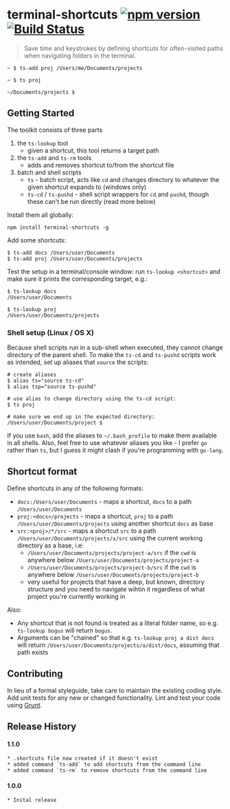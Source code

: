 # terminal-shortcuts [![npm version](https://badge.fury.io/js/terminal-shortcuts.svg)](https://badge.fury.io/js/terminal-shortcuts) [![Build Status](https://travis-ci.org/cverdoes/terminal-shortcuts.svg?branch=master)](https://travis-ci.org/cverdoes/terminal-shortcuts)
> Save time and keystrokes by defining shortcuts for often-visited paths when navigating folders in the terminal.

```shell
~ $ ts-add proj /Users/me/Documents/projects

~ $ ts proj

~/Documents/projects $
```

## Getting Started
The toolkit consists of three parts

1. the `ts-lookup` tool
	- given a shortcut, this tool returns a target path
2. the `ts-add` and `ts-rm` tools
	- adds and removes shortcut to/from the shortcut file
3. batch and shell scripts
	- `ts` - batch script, acts like `cd` and changes directory to whatever the given shortcut expands to (windows only)
	- `ts-cd` / `ts-pushd` - shell script wrappers for `cd` and `pushd`, though these can't be run directly (read more below)

Install them all globally:

```shell
npm install terminal-shortcuts -g
```

Add some shortcuts:
```shell
$ ts-add docs /Users/user/Documents
$ ts-add proj /Users/user/Documents/projects
```

Test the setup in a terminal/console window: run `ts-lookup <shortcut>` and make sure it prints the corresponding target, e.g.:
```shell
$ ts-lookup docs
/Users/user/Documents

$ ts-lookup proj
/Users/user/Documents/projects

```

### Shell setup (Linux / OS X)
Because shell scripts run in a sub-shell when executed, they cannot change directory of the parent shell. To make the `ts-cd` and `ts-pushd` scripts work as intended, set up aliases that `source` the scripts:

```shell
# create aliases
$ alias ts="source ts-cd"
$ alias tsp="source ts-pushd"

# use alias to change directory using the ts-cd script:
$ ts proj

# make sure we end up in the expected directory:
/Users/user/Documents/project $
```

If you use `bash`, add the aliases to `~/.bash_profile` to make them available in all shells. Also, feel free to use whatever aliases you like - I prefer `go` rather than `ts`, but I guess it might clash if you're programming with `go-lang`.

## Shortcut format
Define shortcuts in any of the following formats:

* `docs:/Users/user/Documents` - maps a shortcut, `docs` to a path `/Users/user/Documents`
* `proj:<docs>/projects` - maps a shortcut, `proj` to a path `/Users/user/Documents/projects` using another shortcut `docs` as base
* `src:<proj>/*/src` - maps a shortcut `src` to a path `/Users/user/Documents/projects/x/src` using the current working directory as a base, i.e:
	- `/Users/user/Documents/projects/project-a/src` if the `cwd` is anywhere below `/Users/user/Documents/projects/project-a`
	- `/Users/user/Documents/projects/project-b/src` if the `cwd` is anywhere below `/Users/user/Documents/projects/project-b`
	- very useful for projects that have a deep, but known, directory structure and you need to navigate wihtin it regardless of what project you're currently working in

Also:

* Any shortcut that is not found is treated as a literal folder name, so e.g. `ts-lookup bogus` will return `bogus`.
* Arguments can be "chained" so that e.g. `ts-lookup proj a dist docs` will return `/Users/user/Documents/projects/a/dist/docs`, assuming that path exists

## Contributing
In lieu of a formal styleguide, take care to maintain the existing coding style. Add unit tests for any new or changed functionality. Lint and test your code using [Grunt](http://gruntjs.com/).

## Release History

#### 1.1.0
	* .shortcuts file now created if it doesn't exist
	* added command `ts-add` to add shortcuts from the command line
	* added command `ts-rm` to remove shortcuts from the command line

#### 1.0.0
	* Inital release
